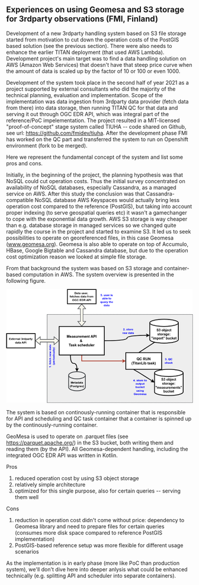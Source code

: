 ## Experiences on using Geomesa and S3 storage for 3rdparty observations (FMI, Finland)

Development of a new 3rdparty handling system based on S3 file storage started from motivation to cut down the operation costs of the PostGIS based solution (see the previous section). There were also needs to enhance the earlier TITAN deployment (that used AWS Lambda). Development project's main target was to find a data handling solution on AWS (Amazon Web Services) that doesn't have that steep price curve when the amount of data is scaled up by the factor of 10 or 100 or even 1000.

Development of the system took place in the second half of year 2021 as a project supported by external consultants who did the majority of the technical planning, evaluation and implementation. Scope of the implementation was data ingestion from 3rdparty data provider (fetch data from there) into data storage, then running TITAN QC for that data and serving it out through OGC EDR API, which was integral part of the reference/PoC impelementation. The project resulted in a MIT-licensed "proof-of-concept" stage system called TIUHA -- code shared on Github, see url: https://github.com/fmidev/tiuha. After the development phase FMI has worked on the QC part and transferred the system to run on Openshift environment (fork to be merged).

Here we represent the fundamental concept of the system and list some pros and cons.

Initially, in the beginning of the project, the planning hypothesis was that NoSQL could cut operation costs. Thus the initial survey concentrated on availability of NoSQL databases, especially Cassandra, as a managed service on AWS. After this study the conclusion was that Cassandra-compatible NoSQL database AWS Keyspaces would actually bring less operation cost compared to the reference (PostGIS), but taking into account proper indexing (to serve geospatial queries etc) it wasn't a gamechanger to cope with the exponential data growth. AWS S3 storage is way cheaper than e.g. database storage in managed services so we changed quite rapidly the course in the project and started to examine S3. It led us to seek possibilities to operate on georeferenced files, in this case Geomesa (www.geomesa.org). Geomesa is also able to operate on top of Accumulo, HBase, Google Bigtable and Cassandra database, but due to the operation cost optimization reason we looked at simple file storage.

From that background the system was based on S3 storage and container-based computation in AWS. The system overview is presented in the following figure. 

![simplified digram TIUHA](./FMI-S3-Geomesa-3rdparty.drawio.png) 

The system is based on continously-running container that is responsible for API and scheduling and QC task container that a container is spinned up by the continously-running container. 

GeoMesa is used to operate on .parquet files (see https://parquet.apache.org/) in the S3 bucket, both writing them and reading them (by the API). All Geomesa-dependent handling, including the integrated OGC EDR API was written in Kotlin. 

Pros 

1. reduced operation cost by using S3 object storage
1. relatively simple architecture
1. optimized for this single purpose, also for certain queries -- serving them well

Cons

1. reduction in operation cost didn't come without price: dependency to Geomesa library and need to prepare files for certain queries (consumes more disk space compared to reference PostGIS implementation)
1. PostGIS-based reference setup was more flexible for different usage scenarios

As the implementation is in early phase (more like PoC than production system), we'll don't dive here into deeper anlysis what could be enhanced technically (e.g. splitting API and scheduler into separate containers).
